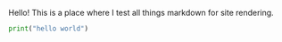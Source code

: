 Hello! This is a place where I test all things markdown for site rendering.

```python
print("hello world")
```



